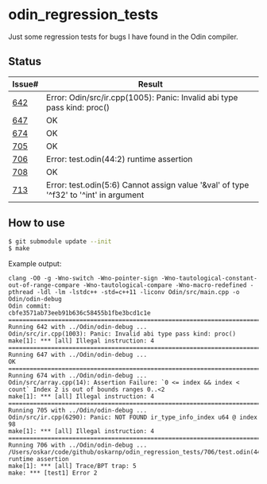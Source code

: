 # odin_regression_tests

Just some regression tests for bugs I have found in the Odin compiler.

## Status

|                        Issue#                       |                                         Result                                        |
|-----------------------------------------------------|---------------------------------------------------------------------------------------|
| [642](https://github.com/odin-lang/Odin/issues/642) | Error: Odin/src/ir.cpp(1005): Panic: Invalid abi type pass kind: proc()               |
| [647](https://github.com/odin-lang/Odin/issues/647) | OK                                                                                    |
| [674](https://github.com/odin-lang/Odin/issues/674) | OK                                                                                    |
| [705](https://github.com/odin-lang/Odin/issues/705) | OK                                                                                    |
| [706](https://github.com/odin-lang/Odin/issues/706) | Error: test.odin(44:2) runtime assertion                                              |
| [708](https://github.com/odin-lang/Odin/issues/708) | OK                                                                                    |
| [713](https://github.com/odin-lang/Odin/issues/713) | Error: test.odin(5:6) Cannot assign value '&val' of type '^f32' to '^int' in argument |

## How to use

```sh
$ git submodule update --init
$ make
```

Example output:

```
clang -O0 -g -Wno-switch -Wno-pointer-sign -Wno-tautological-constant-out-of-range-compare -Wno-tautological-compare -Wno-macro-redefined -pthread -ldl -lm -lstdc++ -std=c++11 -liconv Odin/src/main.cpp -o Odin/odin-debug
Odin commit:
cbfe3571ab73eeb91b636c58455b1fbe3bcd1c1e
================================================================================
Running 642 with ../Odin/odin-debug ...
Odin/src/ir.cpp(1003): Panic: Invalid abi type pass kind: proc()
make[1]: *** [all] Illegal instruction: 4
================================================================================
Running 647 with ../Odin/odin-debug ...
OK
================================================================================
Running 674 with ../Odin/odin-debug ...
Odin/src/array.cpp(14): Assertion Failure: `0 <= index && index < count` Index 2 is out of bounds ranges 0..<2
make[1]: *** [all] Illegal instruction: 4
================================================================================
Running 705 with ../Odin/odin-debug ...
Odin/src/ir.cpp(6290): Panic: NOT FOUND ir_type_info_index u64 @ index 98
make[1]: *** [all] Illegal instruction: 4
================================================================================
Running 706 with ../Odin/odin-debug ...
/Users/oskar/code/github/oskarnp/odin_regression_tests/706/test.odin(44:2) runtime assertion
make[1]: *** [all] Trace/BPT trap: 5
make: *** [test1] Error 2
```
